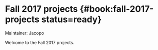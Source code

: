 # Fall 2017 projects {#book:fall-2017-projects status=ready}

Maintainer: Jacopo

Welcome to the Fall 2017 projects.
